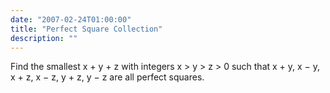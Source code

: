 ```yaml
---
date: "2007-02-24T01:00:00"
title: "Perfect Square Collection"
description: ""
---
```


<p>Find the smallest x + y + z with integers x &gt; y &gt; z &gt; 0 such that x + y, x − y, x + z, x − z, y + z, y − z are all perfect squares.</p>

